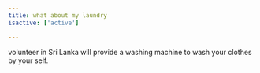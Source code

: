 ```yaml
---
title: what about my laundry
isactive: ['active']

---
```

volunteer in Sri Lanka will provide a washing machine to wash your clothes by your self.
